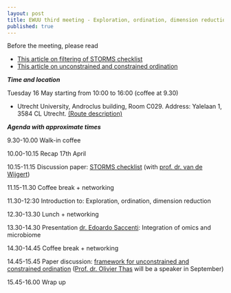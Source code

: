 ```yaml
---
layout: post
title: EWUU third meeting - Exploration, ordination, dimension reduction
published: true
---
```


Before the meeting, please read
- [This article on filtering of STORMS checklist](https://www.nature.com/articles/s41591-021-01552-x)
- [This article on unconstrained and constrained ordination](https://journals.plos.org/plosone/article/file?id=10.1371/journal.pone.0205474&type=printable)


***Time and location***

Tuesday 16 May starting from 10:00 to 16:00 (coffee at 9.30)

- Utrecht University, Androclus building, Room C029. Address: Yalelaan 1, 3584 CL Utrecht. [(Route description)](https://www.uu.nl/en/androclus-building)


***Agenda with approximate times***

9.30-10.00        Walk-in coffee

10.00-10.15       Recap 17th April

10.15-11.15       Discussion paper: [STORMS checklist](https://www.nature.com/articles/s41591-021-01552-x) (with [prof. dr. van de Wijgert](https://www.umcutrecht.nl/en/research/researchers/van-de-wijgert-janneke-jhhm))

11.15-11.30       Coffee break + networking

11.30-12:30       Introduction to: Exploration, ordination, dimension reduction

12.30-13.30       Lunch + networking

13.30-14.30       Presentation [dr. Edoardo Saccenti](https://www.wur.nl/en/persons/edoardo-dr.-e-edoardo-saccenti.htm): Integration of omics and microbiome

14.30-14.45       Coffee break + networking

14.45-15.45       Paper discussion: [framework for unconstrained and constrained ordination](https://journals.plos.org/plosone/article/file?id=10.1371/journal.pone.0205474&type=printable) ([Prof. dr. Olivier Thas](https://www.crig.ugent.be/en/prof-olivier-thas-phd) will be a speaker in September)

15.45-16.00       Wrap up

